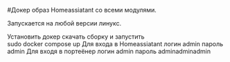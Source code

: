 #Докер образ Homeassiatant со всеми модулями.

Запускается на любой версии линукс.

Установить докер скачать сборку и запустить  
sudo docker compose up
Для входа в Homeassiatant логин admin пароль admin
Для входя в портеёнер логин admin пароль adminadminadmin

